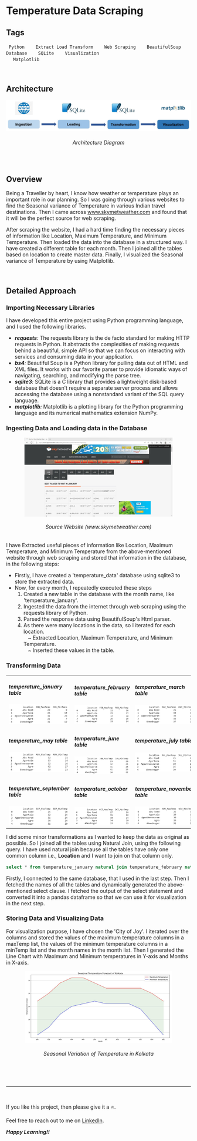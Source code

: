 # Temperature Data Scraping

## Tags

<code> Python </code> &nbsp;&nbsp; <code> Extract Load Transform </code> &nbsp;&nbsp; <code> Web Scraping </code> &nbsp;&nbsp; <code> BeautifulSoup </code> &nbsp;&nbsp; <code> Database </code> &nbsp;&nbsp; <code> SQLite </code> &nbsp;&nbsp; <code> Visualization </code> &nbsp;&nbsp; <code> Matplotlib </code>


<br>

## Architecture

<div align="center">
  <img src="./images/architecture.jpg">
  <h6 align="center"><i> Architecture Diagram </i></h6>
</div>


<br>

## Overview

Being a Traveller by heart, I know how weather or temperature plays an important role in our planning. So I was going through various websites to find the Seasonal variance of Temperature in various Indian travel destinations. Then I came across www.skymetweather.com and found that it will be the perfect source for web scraping. 

After scraping the website, I had a hard time finding the necessary pieces of information like Location, Maximum Temperature, and Minimum Temperature. Then loaded the data into the database in a structured way. I have created a different table for each month. Then I joined all the tables based on location to create master data. Finally, I visualized the Seasonal variance of Temperature by using Matplotlib.


<br>

## Detailed Approach

### Importing Necessary Libraries

I have developed this entire project using Python programming language, and I used the following libraries.
* _**requests**:_ The requests library is the de facto standard for making HTTP requests in Python. It abstracts the complexities of making requests behind a beautiful, simple API so that we can focus on interacting with services and consuming data in your application.
* _**bs4**:_ Beautiful Soup is a Python library for pulling data out of HTML and XML files. It works with our favorite parser to provide idiomatic ways of navigating, searching, and modifying the parse tree.
* _**sqlite3**:_ SQLite is a C library that provides a lightweight disk-based database that doesn’t require a separate server process and allows accessing the database using a nonstandard variant of the SQL query language.
* _**matplotlib**:_ Matplotlib is a plotting library for the Python programming language and its numerical mathematics extension NumPy.

### Ingesting Data and Loading data in the Database

<div align="center" width=80%>
  <img align="center" width=80% src="./images/source.jpg">
  <h6 align="center"><i> Source Website (www.skymetweather.com) </i></h6>
</div>

I have Extracted useful pieces of information like Location, Maximum Temperature, and Minimum Temperature from the above-mentioned website through web scraping and stored that information in the database, in the following steps:
* Firstly, I have created a 'temperature_data' database using sqlite3 to store the extracted data.
* Now, for every month, I repeatedly executed these steps
    1. Created a new table in the database with the month name, like 'temperature_january'.
    2. Ingested the data from the internet through web scraping using the requests library of Python.
    3. Parsed the response data using BeautifulSoup's Html parser.
    4. As there were many locations in the data, so I iterated for each location. <br>
    &nbsp;&nbsp; ~ Extracted Location, Maximum Temperature, and Minimum Temperature.<br>
    &nbsp;&nbsp; ~ Inserted these values in the table.

### Transforming Data

<table>
  <tr>
    <td><h5 align="left"><i> temperature_january table </i></h5><img src="./images/jan.jpg"></td>
    <td><h5 align="left"><i> temperature_february table </i></h5><img src="./images/feb.jpg"></td>
    <td><h5 align="left"><i> temperature_march table </i></h5><img src="./images/mar.jpg"></td>
    <td><h5 align="left"><i> temperature_april table </i></h5><img src="./images/apr.jpg"></td>

  </tr>
  <tr>
    <td><h5 align="left"><i> temperature_may table </i></h5><img src="./images/may.jpg"></td>
    <td><h5 align="left"><i> temperature_june table </i></h5><img src="./images/jun.jpg"></td>
    <td><h5 align="left"><i> temperature_july table </i></h5><img src="./images/jul.jpg"></td>
    <td><h5 align="left"><i> temperature_august table </i></h5><img src="./images/aug.jpg"></td>
  </tr>
  <tr> 
    <td><h5 align="left"><i> temperature_september table </i></h5><img src="./images/sep.jpg"></td>
    <td><h5 align="left"><i> temperature_october table </i></h5><img src="./images/oct.jpg"></td>
    <td><h5 align="left"><i> temperature_november table </i></h5><img src="./images/nov.jpg"></td>
    <td><h5 align="left"><i> temperature_december table </i></h5><img src="./images/dec.jpg"></td>
  </tr>
</table>


I did some minor transformations as I wanted to keep the data as original as possible. So I joined all the tables using Natural Join, using the following query. I have used natural join because all the tables have only one common column i.e., **Location** and I want to join on that column only. 

```sql
select * from temperature_january natural join temperature_february natural join temperature_march natural join temperature_april natural join temperature_may natural join temperature_june natural join temperature_july natural join temperature_august natural join temperature_september natural join temperature_october natural join temperature_november natural join temperature_december;
```

Firstly, I connected to the same database, that I used in the last step. Then I fetched the names of all the tables and dynamically generated the above-mentioned select clause. I fetched the output of the select statement and converted it into a pandas dataframe so that we can use it for visualization in the next step.

### Storing Data and Visualizing Data

For visualization purpose, I have chosen the 'City of Joy'. I iterated over the columns and stored the values of the maximum temperature columns in a maxTemp list, the values of the minimum temperature columns in a minTemp list and the month names in the month list. Then I generated the Line Chart with Maximum and Minimum temperatures in Y-axis and Months in X-axis.

<div align="center" width=80%>
  <img align="center" width=80% src="./images/Kolkata.jpeg">
  <h6 align="center"><i> Seasonal Variation of Temperature in Kolkata </i></h6>
</div>

<br>
<br>

---

<br>

If you like this project, then please give it a ⭐.

Feel free to reach out to me on [LinkedIn](https://www.linkedin.com/in/sandip-palit/).

_**Happy Learning!!**_
